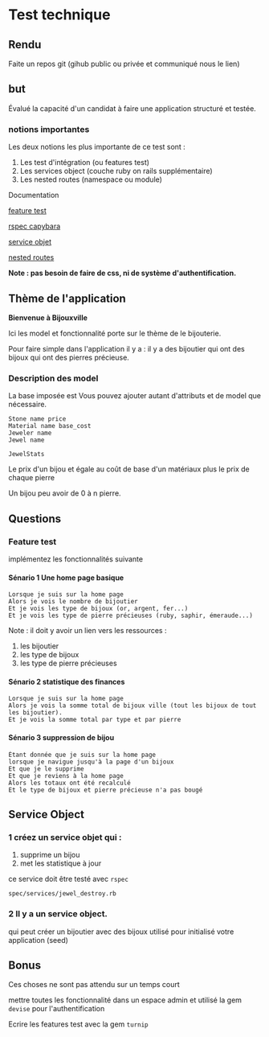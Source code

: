 # Test technique
## Rendu
Faite un repos git (gihub public ou privée et communiqué nous le lien)

## but 

Évalué la capacité d'un candidat à faire une application structuré et testée.

### notions importantes

Les deux notions les plus importante de ce test sont :

1. Les test d'intégration (ou features test)
1. Les services object (couche ruby on rails supplémentaire)
1. Les nested routes (namespace ou module)

Documentation

[feature test](https://www.simplermachines.com/rspec-feature-tests/)

[rspec capybara](https://www.codewithjason.com/rails-integration-tests-rspec-capybara/)

[service objet](https://www.toptal.com/ruby-on-rails/rails-service-objects-tutorial)

[nested routes](https://guides.rubyonrails.org/routing.html)

**Note : pas besoin de faire de css, ni de système d'authentification.**

## Thème de l'application

**Bienvenue à  Bijouxville**

Ici les model et fonctionnalité porte sur le thème de le bijouterie.

Pour faire simple dans l'application il y a :
il y a des bijoutier qui ont des bijoux qui ont des pierres précieuse.

### Description des model 

La base imposée est
Vous pouvez ajouter autant d'attributs et de model que nécessaire. 

```
Stone name price
Material name base_cost
Jeweler name
Jewel name

JewelStats 
```

Le prix d'un bijou et égale au coût de base d'un matériaux plus le prix de chaque pierre

Un bijou peu avoir de 0 à n pierre.



## Questions

### Feature test

implémentez les fonctionnalités suivante


#### Sénario 1 Une home page basique

```cucumber
Lorsque je suis sur la home page 
Alors je vois le nombre de bijoutier
Et je vois les type de bijoux (or, argent, fer...)
Et je vois les type de pierre précieuses (ruby, saphir, émeraude...)
```

Note : il doit y avoir un lien vers  les ressources :

1. les bijoutier
1. les type de bijoux
1. les type de pierre précieuses

#### Sénario 2 statistique des finances

```cucumber
Lorsque je suis sur la home page 
Alors je vois la somme total de bijoux ville (tout les bijoux de tout les bijoutier).
Et je vois la somme total par type et par pierre
```

#### Sénario 3 suppression de bijou
```cucumber
Étant donnée que je suis sur la home page
lorsque je navigue jusqu'à la page d'un bijoux
Et que je le supprime
Et que je reviens à la home page
Alors les totaux ont été recalculé
Et le type de bijoux et pierre précieuse n'a pas bougé
```

## Service Object


### 1 créez un service objet qui :

1. supprime un bijou 
1. met les statistique à jour

ce service doit être testé avec ```rspec``` 

```
spec/services/jewel_destroy.rb
```

### 2 Il y a un service object.

qui peut créer un bijoutier avec des bijoux
utilisé pour initialisé votre application (seed)

## Bonus

Ces choses ne sont pas attendu sur un temps court

mettre toutes les fonctionnalité dans un espace admin et utilisé la gem ```devise``` pour l'authentification

Ecrire les features test avec la gem ```turnip``` 
